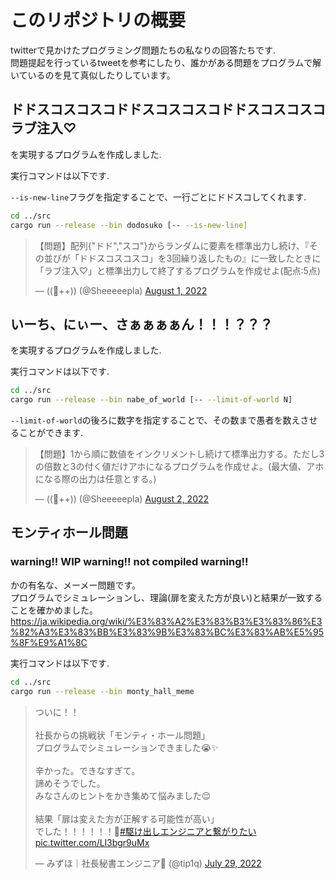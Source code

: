 # このリポジトリの概要

twitterで見かけたプログラミング問題たちの私なりの回答たちです.  
問題提起を行っているtweetを参考にしたり、誰かがある問題をプログラムで解いているのを見て真似したりしています。  

## ドドスコスコスコドドスコスコスコドドスコスコスコラブ注入♡

を実現するプログラムを作成しました.  

実行コマンドは以下です.

`--is-new-line`フラグを指定することで、一行ごとにドドスコしてくれます.

```bash
cd ../src
cargo run --release --bin dodosuko [-- --is-new-line]
```

<blockquote class="twitter-tweet"><p lang="ja" dir="ltr">【問題】配列{&quot;ドド&quot;,&quot;スコ&quot;}からランダムに要素を標準出力し続け、『その並びが「ドドスコスコスコ」を3回繰り返したもの』に一致したときに「ラブ注入♡」と標準出力して終了するプログラムを作成せよ(配点:5点)</p>&mdash; ((🐑++)) (@Sheeeeepla) <a href="https://twitter.com/Sheeeeepla/status/1554028833942441984?ref_src=twsrc%5Etfw">August 1, 2022</a></blockquote>

## いーち、にぃー、さぁぁぁぁん！！！？？？

を実現するプログラムを作成しました.  

実行コマンドは以下です.

```bash
cd ../src
cargo run --release --bin nabe_of_world [-- --limit-of-world N]
```

`--limit-of-world`の後ろに数字を指定することで、その数まで愚者を数えさせることができます.

<blockquote class="twitter-tweet"><p lang="ja" dir="ltr">【問題】1から順に数値をインクリメントし続けて標準出力する。ただし3の倍数と3の付く値だけアホになるプログラムを作成せよ。(最大値、アホになる際の出力は任意とする。)</p>&mdash; ((🐑++)) (@Sheeeeepla) <a href="https://twitter.com/Sheeeeepla/status/1554415675212693504?ref_src=twsrc%5Etfw">August 2, 2022</a></blockquote>

## モンティホール問題

### warning!! WIP warning!! not compiled warning!!

かの有名な、メーメー問題です。  
プログラムでシミュレーションし、理論(扉を変えた方が良い)と結果が一致することを確かめました。  
<https://ja.wikipedia.org/wiki/%E3%83%A2%E3%83%B3%E3%83%86%E3%82%A3%E3%83%BB%E3%83%9B%E3%83%BC%E3%83%AB%E5%95%8F%E9%A1%8C>

実行コマンドは以下です.

```bash
cd ../src
cargo run --release --bin monty_hall_meme
```

<blockquote class="twitter-tweet"><p lang="ja" dir="ltr">ついに！！<br><br>社長からの挑戦状「モンティ・ホール問題」<br>プログラムでシミュレーションできました😭✨<br><br>辛かった。できなすぎて。<br>諦めそうでした。<br>みなさんのヒントをかき集めて悩みました😌<br><br>結果「扉は変えた方が正解する可能性が高い」<br>でした！！！！！！🥳<a href="https://twitter.com/hashtag/%E9%A7%86%E3%81%91%E5%87%BA%E3%81%97%E3%82%A8%E3%83%B3%E3%82%B8%E3%83%8B%E3%82%A2%E3%81%A8%E7%B9%8B%E3%81%8C%E3%82%8A%E3%81%9F%E3%81%84?src=hash&amp;ref_src=twsrc%5Etfw">#駆け出しエンジニアと繋がりたい</a> <a href="https://t.co/Ll3bgr9uMx">pic.twitter.com/Ll3bgr9uMx</a></p>&mdash; みずほ｜社長秘書エンジニア🥳 (@tip1q) <a href="https://twitter.com/tip1q/status/1553050374764122112?ref_src=twsrc%5Etfw">July 29, 2022</a></blockquote>
